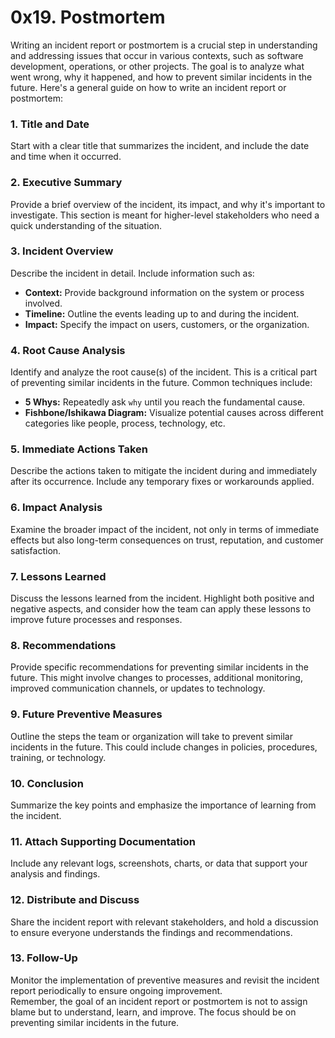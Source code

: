 # 0x19. Postmortem

Writing an incident report or postmortem is a crucial step in understanding and addressing issues that occur in various contexts, such as software development, operations, or other projects. The goal is to analyze what went wrong, why it happened, and how to prevent similar incidents in the future. Here's a general guide on how to write an incident report or postmortem:

### 1. Title and Date
Start with a clear title that summarizes the incident, and include the date and time when it occurred.

### 2. Executive Summary
Provide a brief overview of the incident, its impact, and why it's important to investigate. This section is meant for higher-level stakeholders who need a quick understanding of the situation.

### 3. Incident Overview
Describe the incident in detail. Include information such as:

- **Context:** Provide background information on the system or process involved.
- **Timeline:** Outline the events leading up to and during the incident.
- **Impact:** Specify the impact on users, customers, or the organization.

### 4. Root Cause Analysis
Identify and analyze the root cause(s) of the incident. This is a critical part of preventing similar incidents in the future. Common techniques include:

- **5 Whys:** Repeatedly ask `why` until you reach the fundamental cause.
- **Fishbone/Ishikawa Diagram:** Visualize potential causes across different categories like people, process, technology, etc.

### 5. Immediate Actions Taken
Describe the actions taken to mitigate the incident during and immediately after its occurrence. Include any temporary fixes or workarounds applied.

### 6. Impact Analysis
Examine the broader impact of the incident, not only in terms of immediate effects but also long-term consequences on trust, reputation, and customer satisfaction.

### 7. Lessons Learned
Discuss the lessons learned from the incident. Highlight both positive and negative aspects, and consider how the team can apply these lessons to improve future processes and responses.

### 8. Recommendations
Provide specific recommendations for preventing similar incidents in the future. This might involve changes to processes, additional monitoring, improved communication channels, or updates to technology.

### 9. Future Preventive Measures
Outline the steps the team or organization will take to prevent similar incidents in the future. This could include changes in policies, procedures, training, or technology.

### 10. Conclusion
Summarize the key points and emphasize the importance of learning from the incident.

### 11. Attach Supporting Documentation
Include any relevant logs, screenshots, charts, or data that support your analysis and findings.

### 12. Distribute and Discuss
Share the incident report with relevant stakeholders, and hold a discussion to ensure everyone understands the findings and recommendations.

### 13. Follow-Up
Monitor the implementation of preventive measures and revisit the incident report periodically to ensure ongoing improvement.
<br>
Remember, the goal of an incident report or postmortem is not to assign blame but to understand, learn, and improve. The focus should be on preventing similar incidents in the future.
